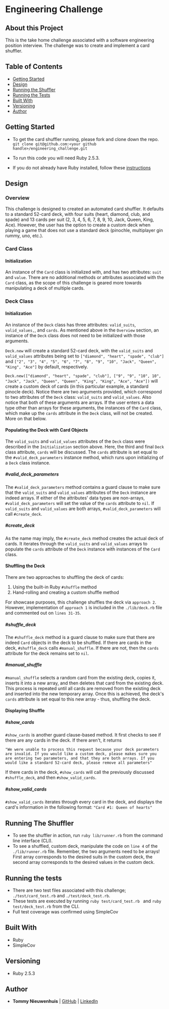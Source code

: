 # Engineering Challenge

## About this Project
This is the take home challenge associated with a software engineering position interview. The challenge was to create and implement a card shuffler.

## Table of Contents

  - [Getting Started](#getting-started)
  - [Design](#design)
  - [Running the Shuffler](#running-the-shuffler)
  - [Running the Tests](#running-the-tests)
  - [Built With](#built-with)
  - [Versioning](#versioning)
  - [Author](#author)

## Getting Started

- To get the card shuffler running, please fork and clone down the repo.
`git clone git@github.com:<your github handle>/engineering_challenge.git`

- To run this code you will need Ruby 2.5.3.

- If you do not already have Ruby installed, follow these [instructions](https://www.ruby-lang.org/en/documentation/installation/)

## Design

### Overview

This challenge is designed to created an automated card shuffler. It defaults to a standard 52-card deck, with four suits (heart, diamond, club, and spade) and 13 cards per suit (2, 3, 4, 5, 6, 7, 8, 9, 10, Jack, Queen, King, Ace). However, the user has the option to create a custom deck when playing a game that does not use a standard deck (pinochle, multiplayer gin rummy, uno, etc.).

### Card Class
#### Initialization
An instance of the `Card` class is initialized with, and has two attributes: `suit` and `value`. There are no additional methods or attributes associated with the `Card` class, as the scope of this challenge is geared more towards manipulating a deck of multiple cards.

### Deck Class  
#### Initialization
An instance of the `Deck` class has three attributes: `valid_suits`, `valid_values,`, and `cards`. As mentioned above in the `Overview` section, an instance of the `Deck` class does not need to be initialized with those arguments.

`Deck.new` will create a standard 52-card deck, with the `valid_suits` and `valid_values` attributes being set to `["diamond", "heart", "spade", "club"]` and `["2", "3", "4", "5", "6", "7", "8", "9", "10", "Jack", "Queen", "King", "Ace"]` by default, respectively.

`Deck.new(["diamond", "heart", "spade", "club"], ["9", "9", "10", 10", "Jack", "Jack", "Queen", "Queen", "King", "King", "Ace", "Ace"])` will create a custom deck of cards (in this particular example, a standard pinocle deck). Notice there are two arguments provided, which correspond to two attributes of the `Deck` class: `valid_suits` and `valid_values`. Also notice that both of these arguments are arrays. If the user enters a data type other than arrays for these arguments, the instances of the `Card` class, which make up the `cards` attribute in the `Deck` class, will not be created. More on that below.

#### Populating the Deck with Card Objects
The `valid_suits` and `valid_values` attributes of the `Deck` class were described in the `Initialization` section above. Here, the third and final `Deck` class attribute, `cards` will be discussed. The `cards` attribute is set equal to the `#valid_deck_parameters` instance method, which runs upon initializing of a `Deck` class instance.

##### #valid_deck_parameters
The `#valid_deck_parameters` method contains a guard clause to make sure that the `valid_suits` and `valid_values` attributes of the `Deck` instance are indeed arrays. If either of the attributes' data types are non-arrays, `#valid_deck_parameters` will set the value of the `cards` attribute to `nil`. If `valid_suits` and `valid_values` are both arrays, `#valid_deck_parameters` will call `#create_deck`.

##### #create_deck
As the name may imply, the `#create_deck` method creates the actual deck of cards. It iterates through the `valid_suits` and `valid_values` arrays to populate the `cards` attribute of the `Deck` instance with instances of the `Card` class.

#### Shuffling the Deck
There are two approaches to shuffling the deck of cards:
1. Using the built-in Ruby `#shuffle` method
1. Hand-rolling and creating a custom shuffle method

For showcase purposes, this challenge shuffles the deck via `approach 2`. However, implementation of `approach 1` is included in the `./lib/deck.rb` file and commented out on `lines 31-35`.

##### #shuffle_deck
The `#shuffle_deck` method is a guard clause to make sure that there are indeed `Card` objects in the deck to be shuffled. If there are cards in the deck, `#shuffle_deck` calls `#manual_shuffle`. If there are not, then the `cards` attribute for the deck remains set to `nil`.

##### #manual_shuffle
`#manual_shuffle` selects a random card from the existing deck, copies it, inserts it into a new array, and then deletes that card from the existing deck. This process is repeated until all cards are removed from the existing deck and inserted into the new temporary array. Once this is achieved, the deck's `cards` attribute is set equal to this new array - thus, shuffling the deck.

#### Displaying Shuffle
##### #show_cards
`#show_cards` is another guard clause-based method. It first checks to see if there are any cards in the deck. If there aren't, it returns
```
"We were unable to process this request because your deck parameters are invalid. If you would like a custom deck, please makes sure you are entering two parameters, and that they are both arrays. If you would like a standard 52-card deck, please remove all parameters"
```
If there cards in the deck, `#show_cards` will call the previously discussed `#shuffle_deck`, and then `#show_valid_cards`.

##### #show_valid_cards
`#show_valid_cards` iterates through every card in the deck, and displays the card's information in the following format:
`"Card #1: Queen of hearts"`

## Running The Shuffler

- To see the shuffler in action, run `ruby lib/runner.rb` from the command line interface (CLI).
- To see a shuffled, custom deck, manipulate the code on `line 4` of the `./lib/runner.rb` file. Remember, the two arguments need to be arrays! First array corresponds to the desired suits in the custom deck, the second array corresponds to the desired values in the custom deck.

## Running the tests
- There are two test files associated with this challenge; `./test/card_test.rb` and `./test/deck_test.rb`.
- These tests are executed by running `ruby test/card_test.rb ` and `ruby test/deck_test.rb` from the CLI.
- Full test coverage was confirmed using SimpleCov

## Built With
- Ruby
- SimpleCov

## Versioning
- Ruby 2.5.3

## Author
- **Tommy Nieuwenhuis**
|  [GitHub](https://github.com/tsnieuwen) |
    [LinkedIn](https://www.linkedin.com/in/thomasnieuwenhuis/)
